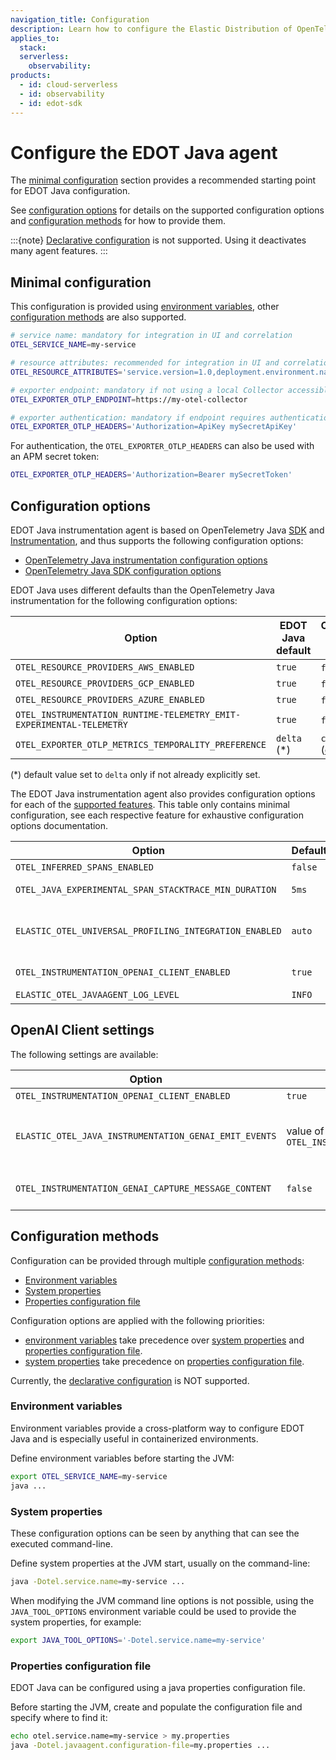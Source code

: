 ```yaml
---
navigation_title: Configuration
description: Learn how to configure the Elastic Distribution of OpenTelemetry (EDOT) Java Agent, including minimal setup, configuration options, and methods like environment variables and system properties.
applies_to:
  stack:
  serverless:
    observability:
products:
  - id: cloud-serverless
  - id: observability
  - id: edot-sdk
---
```


# Configure the EDOT Java agent

The [minimal configuration](#minimal-configuration) section provides a recommended starting point for EDOT Java configuration.

See [configuration options](#configuration-options) for details on the supported configuration options and [configuration methods](#configuration-methods) for how to provide them.

:::{note} 
[Declarative configuration](https://opentelemetry.io/docs/specs/otel/configuration/sdk-environment-variables/#declarative-configuration) is not supported. Using it deactivates many agent features.
:::

## Minimal configuration

This configuration is provided using [environment variables](#environment-variables), other [configuration methods](#configuration-methods) are also supported.

```sh
# service name: mandatory for integration in UI and correlation
OTEL_SERVICE_NAME=my-service

# resource attributes: recommended for integration in UI and correlation, can also include service.name
OTEL_RESOURCE_ATTRIBUTES='service.version=1.0,deployment.environment.name=production'

# exporter endpoint: mandatory if not using a local Collector accessible on http://localhost:4317
OTEL_EXPORTER_OTLP_ENDPOINT=https://my-otel-collector

# exporter authentication: mandatory if endpoint requires authentication
OTEL_EXPORTER_OTLP_HEADERS='Authorization=ApiKey mySecretApiKey'
```

For authentication, the `OTEL_EXPORTER_OTLP_HEADERS` can also be used with an APM secret token:
```sh
OTEL_EXPORTER_OTLP_HEADERS='Authorization=Bearer mySecretToken'
```

## Configuration options

EDOT Java instrumentation agent is based on OpenTelemetry Java [SDK](https://github.com/open-telemetry/opentelemetry-java) and [Instrumentation](https://github.com/open-telemetry/opentelemetry-java-instrumentation), and thus supports the following
configuration options:
- [OpenTelemetry Java instrumentation configuration options](https://opentelemetry.io/docs/zero-code/java/agent/configuration/)
- [OpenTelemetry Java SDK configuration options](https://opentelemetry.io/docs/languages/java/configuration/)

EDOT Java uses different defaults than the OpenTelemetry Java instrumentation for the following configuration options:

| Option                                                               | EDOT Java default | OpenTelemetry Java agent default                                                                                                             |
|----------------------------------------------------------------------|-------------------|----------------------------------------------------------------------------------------------------------------------------------------------|
| `OTEL_RESOURCE_PROVIDERS_AWS_ENABLED`                                | `true`            | `false` ([docs](https://opentelemetry.io/docs/zero-code/java/agent/configuration/#enable-resource-providers-that-are-disabled-by-default))   |
| `OTEL_RESOURCE_PROVIDERS_GCP_ENABLED`                                | `true`            | `false` ([docs](https://opentelemetry.io/docs/zero-code/java/agent/configuration/#enable-resource-providers-that-are-disabled-by-default))   |
| `OTEL_RESOURCE_PROVIDERS_AZURE_ENABLED`                              | `true`            | `false` ([docs](https://opentelemetry.io/docs/zero-code/java/agent/configuration/#enable-resource-providers-that-are-disabled-by-default))   |
| `OTEL_INSTRUMENTATION_RUNTIME-TELEMETRY_EMIT-EXPERIMENTAL-TELEMETRY` | `true`            | `false` ([docs](https://github.com/open-telemetry/opentelemetry-java-instrumentation/blob/main/instrumentation/runtime-telemetry/README.md)) |
| `OTEL_EXPORTER_OTLP_METRICS_TEMPORALITY_PREFERENCE`                  | `delta` (*)       | `cumulative` ([docs](https://opentelemetry.io/docs/specs/otel/metrics/sdk_exporters/otlp/#additional-environment-variable-configuration))    |

(*) default value set to `delta` only if not already explicitly set.

The EDOT Java instrumentation agent also provides configuration options for each of the [supported features](./features.md).
This table only contains minimal configuration, see each respective feature for exhaustive configuration options documentation.

| Option                                                 | Default | Feature                                                                                          |
|--------------------------------------------------------|---------|--------------------------------------------------------------------------------------------------|
| `OTEL_INFERRED_SPANS_ENABLED`                          | `false` | [Inferred spans](./features.md#inferred-spans)                                                   |
| `OTEL_JAVA_EXPERIMENTAL_SPAN_STACKTRACE_MIN_DURATION`  | `5ms`   | [Span stacktrace](./features.md#span-stacktrace)                                                 |
| `ELASTIC_OTEL_UNIVERSAL_PROFILING_INTEGRATION_ENABLED` | `auto`  | [Elastic Universal profiling integration](./features.md#elastic-universal-profiling-integration) |
| `OTEL_INSTRUMENTATION_OPENAI_CLIENT_ENABLED`           | `true`  | [OpenAI client instrumentation](./supported-technologies.md#openai-client-instrumentation)       |
| `ELASTIC_OTEL_JAVAAGENT_LOG_LEVEL`                     | `INFO`  | [Agent logging](./features.md#agent-logging)                                                     |

## OpenAI Client settings

The following settings are available:

| Option                                                | default                                                       | description                                                                                                                                                                                                                                                                      |
|-------------------------------------------------------|---------------------------------------------------------------|:---------------------------------------------------------------------------------------------------------------------------------------------------------------------------------------------------------------------------------------------------------------------------------|
| `OTEL_INSTRUMENTATION_OPENAI_CLIENT_ENABLED`          | `true`                                                        | enables or disable OpenAI instrumentation                                                                                                                                                                                                                                        |
| `ELASTIC_OTEL_JAVA_INSTRUMENTATION_GENAI_EMIT_EVENTS` | value of `OTEL_INSTRUMENTATION_GENAI_CAPTURE_MESSAGE_CONTENT` | If set to `true`, the agent will generate log events for OpenAI requests and responses. Potentially sensitive content will only be included if `OTEL_INSTRUMENTATION_GENAI_CAPTURE_MESSAGE_CONTENT` is `true`                                                                    |
| `OTEL_INSTRUMENTATION_GENAI_CAPTURE_MESSAGE_CONTENT`  | `false`                                                       | If set to `true`, enables the capturing of OpenAI request and response content in the log events outputted by the agent.                                                                                                                                                       ↪ |


## Configuration methods

Configuration can be provided through multiple [configuration methods](#configuration-methods):

* [Environment variables](#environment-variables)
* [System properties](#system-properties)
* [Properties configuration file](#properties-configuration-file)

Configuration options are applied with the following priorities:

- [environment variables](#system-properties) take precedence over [system properties](#system-properties) and [properties configuration file](#properties-configuration-file).
- [system properties](#system-properties) take precedence on [properties configuration file](#properties-configuration-file).

Currently, the [declarative configuration](https://opentelemetry.io/docs/specs/otel/configuration/#declarative-configuration) is NOT supported.

### Environment variables

Environment variables provide a cross-platform way to configure EDOT Java and is especially useful in containerized environments.

Define environment variables before starting the JVM:

```sh
export OTEL_SERVICE_NAME=my-service
java ...
```

### System properties

These configuration options can be seen by anything that can see the executed command-line.

Define system properties at the JVM start, usually on the command-line:

```sh
java -Dotel.service.name=my-service ...
```

When modifying the JVM command line options is not possible, using the `JAVA_TOOL_OPTIONS` environment variable could
be used to provide the system properties, for example:

```sh
export JAVA_TOOL_OPTIONS='-Dotel.service.name=my-service'
```

### Properties configuration file

EDOT Java can be configured using a java properties configuration file.

Before starting the JVM, create and populate the configuration file and specify where to find it:

```sh
echo otel.service.name=my-service > my.properties
java -Dotel.javaagent.configuration-file=my.properties ...
```
